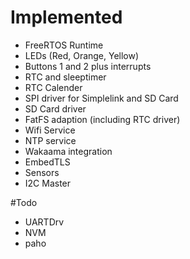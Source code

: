 # Implemented

- FreeRTOS Runtime
- LEDs (Red, Orange, Yellow)
- Buttons 1 and 2 plus interrupts
- RTC and sleeptimer
- RTC Calender
- SPI driver for Simplelink and SD Card
- SD Card driver
- FatFS adaption (including RTC driver)
- Wifi Service
- NTP service
- Wakaama integration
- EmbedTLS
- Sensors
- I2C Master



#Todo
- UARTDrv
- NVM
- paho


